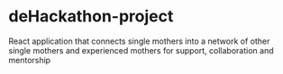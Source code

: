 # deHackathon-project
React application that connects single mothers into a network of other single mothers and experienced mothers for support, collaboration and mentorship
